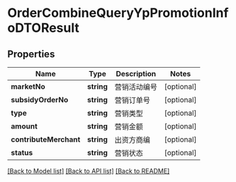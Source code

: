 # OrderCombineQueryYpPromotionInfoDTOResult

## Properties
Name | Type | Description | Notes
------------ | ------------- | ------------- | -------------
**marketNo** | **string** | 营销活动编号 | [optional] 
**subsidyOrderNo** | **string** | 营销订单号 | [optional] 
**type** | **string** | 营销类型 | [optional] 
**amount** | **string** | 营销金额 | [optional] 
**contributeMerchant** | **string** | 出资方商编 | [optional] 
**status** | **string** | 营销状态 | [optional] 

[[Back to Model list]](../README.md#documentation-for-models) [[Back to API list]](../README.md#documentation-for-api-endpoints) [[Back to README]](../README.md)


